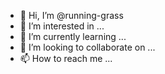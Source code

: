- 👋 Hi, I’m @running-grass
- 👀 I’m interested in ...
- 🌱 I’m currently learning ...
- 💞️ I’m looking to collaborate on ...
- 📫 How to reach me ...

<!---
running-grass/running-grass is a ✨ special ✨ repository because its `README.md` (this file) appears on your GitHub profile.
You can click the Preview link to take a look at your changes.
--->
